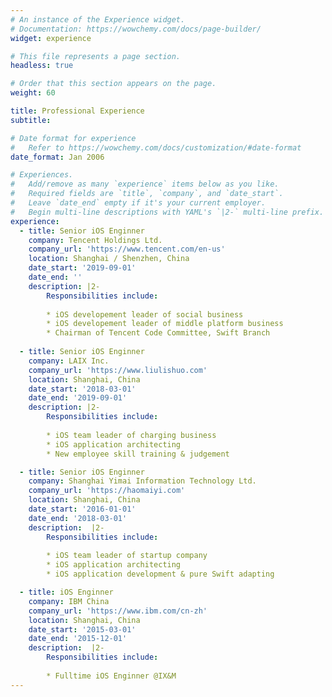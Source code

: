 ```yaml
---
# An instance of the Experience widget.
# Documentation: https://wowchemy.com/docs/page-builder/
widget: experience

# This file represents a page section.
headless: true

# Order that this section appears on the page.
weight: 60

title: Professional Experience
subtitle:

# Date format for experience
#   Refer to https://wowchemy.com/docs/customization/#date-format
date_format: Jan 2006

# Experiences.
#   Add/remove as many `experience` items below as you like.
#   Required fields are `title`, `company`, and `date_start`.
#   Leave `date_end` empty if it's your current employer.
#   Begin multi-line descriptions with YAML's `|2-` multi-line prefix.
experience:
  - title: Senior iOS Enginner
    company: Tencent Holdings Ltd.
    company_url: 'https://www.tencent.com/en-us'
    location: Shanghai / Shenzhen, China
    date_start: '2019-09-01'
    date_end: ''
    description: |2-
        Responsibilities include:
        
        * iOS developement leader of social business
        * iOS developement leader of middle platform business
        * Chairman of Tencent Code Committee, Swift Branch
        
  - title: Senior iOS Enginner
    company: LAIX Inc.
    company_url: 'https://www.liulishuo.com'
    location: Shanghai, China
    date_start: '2018-03-01'
    date_end: '2019-09-01'
    description: |2-
        Responsibilities include:
        
        * iOS team leader of charging business
        * iOS application architecting
        * New employee skill training & judgement

  - title: Senior iOS Enginner
    company: Shanghai Yimai Information Technology Ltd.
    company_url: 'https://haomaiyi.com'
    location: Shanghai, China
    date_start: '2016-01-01'
    date_end: '2018-03-01'
    description:  |2-
        Responsibilities include:
        
        * iOS team leader of startup company
        * iOS application architecting
        * iOS application development & pure Swift adapting

  - title: iOS Enginner
    company: IBM China
    company_url: 'https://www.ibm.com/cn-zh'
    location: Shanghai, China
    date_start: '2015-03-01'
    date_end: '2015-12-01'
    description:  |2-
        Responsibilities include:
        
        * Fulltime iOS Enginner @IX&M
---
```

